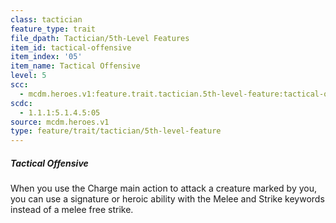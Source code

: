```yaml
---
class: tactician
feature_type: trait
file_dpath: Tactician/5th-Level Features
item_id: tactical-offensive
item_index: '05'
item_name: Tactical Offensive
level: 5
scc:
  - mcdm.heroes.v1:feature.trait.tactician.5th-level-feature:tactical-offensive
scdc:
  - 1.1.1:5.1.4.5:05
source: mcdm.heroes.v1
type: feature/trait/tactician/5th-level-feature
---
```


##### Tactical Offensive

When you use the Charge main action to attack a creature marked by you, you can use a signature or heroic ability with the Melee and Strike keywords instead of a melee free strike.
